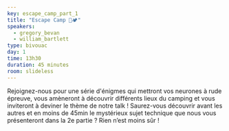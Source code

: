 ```yaml
---
key: escape_camp_part_1
title: "Escape Camp 🏃🏕️"
speakers:
  - gregory_bevan
  - william_bartlett
type: bivouac
day: 1
time: 13h30
duration: 45 minutes
room: slideless
---
```


Rejoignez-nous pour une série d'énigmes qui mettront vos neurones à rude épreuve, vous amèneront à découvrir différents lieux du camping et vous inviteront à deviner le thème de notre talk ! Saurez-vous découvrir avant les autres et en moins de 45min le mystérieux sujet technique que nous vous présenteront dans la 2e partie ? Rien n’est moins sûr !